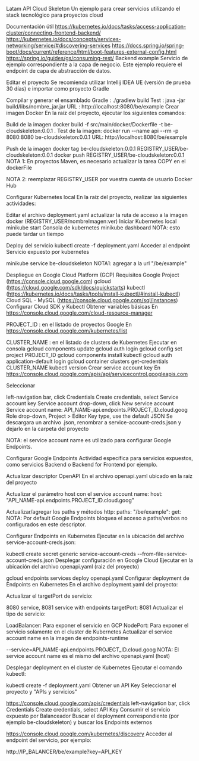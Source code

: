 Latam API Cloud Skeleton
Un ejemplo para crear servicios utilizando el stack tecnológico para proyectos cloud

Documentación útil
https://kubernetes.io/docs/tasks/access-application-cluster/connecting-frontend-backend/
https://kubernetes.io/docs/concepts/services-networking/service/#discovering-services
https://docs.spring.io/spring-boot/docs/current/reference/html/boot-features-external-config.html
https://spring.io/guides/gs/consuming-rest/
Backend example
Servicio de ejemplo correspondiente a la capa de negocio. Este ejemplo requiere el endpoint de capa de abstracción de datos.

Editar el proyecto
Se recomienda utilizar Intellij IDEA UE (versión de prueba 30 días) e importar como proyecto Gradle

Compilar y generar el ensamblado
Gradle : ./gradlew build
Test   : java -jar build/libs/nombre_jar.jar
URL    : http://localhost:8080/be/example
Crear imagen Docker
En la raíz del proyecto, ejecutar los siguientes comandos:

Build de la imagen
docker build -f src/main/docker/Dockerfile -t be-cloudskeleton:0.0.1 .
Test de la imagen:
docker run --name api --rm -p 8080:8080 be-cloudskeleton:0.0.1
URL: http://localhost:8080/be/example

Push de la imagen
docker tag be-cloudskeleton:0.0.1 REGISTRY_USER/be-cloudskeleton:0.0.1
docker push REGISTRY_USER/be-cloudskeleton:0.0.1
NOTA 1: En proyectos Maven, es necesario actualizar la tarea COPY en el dockerFile

NOTA 2: reemplazar REGISTRY_USER por vuestra cuenta de usuario Docker Hub

Configurar Kubernetes local
En la raíz del proyecto, realizar las siguientes actividades:

Editar el archivo deployment.yaml
actualizar la ruta de acceso a la imagen docker (REGISTRY_USER/nombreImagen:ver)
Iniciar Kubernetes local
minikube start
Consola de kubernetes
minikube dashboard
NOTA: esto puede tardar un tiempo

Deploy del servicio
kubectl create -f deployment.yaml
Acceder al endpoint
Servicio expuesto por kubernetes

minikube service be-cloudskeleton
NOTA1: agregar a la url "/be/example"

Despliegue en Google Cloud Platform (GCP)
Requisitos
Google Project (https://console.cloud.google.com)
gcloud (https://cloud.google.com/sdk/docs/quickstarts)
kubectl (https://kubernetes.io/docs/tasks/tools/install-kubectl/#install-kubectl)
Cloud SQL - MySQL (https://console.cloud.google.com/sql/instances)
Configurar Cloud SDK y Kubectl
Obtener variables básicas
En https://console.cloud.google.com/cloud-resource-manager

PROJECT_ID   : en el listado de proyectos Google
En https://console.cloud.google.com/kubernetes/list

CLUSTER_NAME : en el listado de clusters de Kubernetes
Ejecutar en consola
gcloud components update
gcloud auth login
gcloud config set project PROJECT_ID
gcloud components install kubectl
gcloud auth application-default login
gcloud container clusters get-credentials CLUSTER_NAME
kubectl version
Crear service account key
En https://console.cloud.google.com/apis/api/servicecontrol.googleapis.com

Seleccionar

left-navigation bar, click Credentials
Create credentials, select Service account key
Service account drop-down, click New service account
Service account name: API_NAME-api.endpoints.PROJECT_ID.cloud.goog
Role drop-down, Project > Editor
Key type, use the default JSON
Se descargara un archivo .json, renombrar a service-account-creds.json y dejarlo en la carpeta del proyecto

NOTA: el service account name es utilizado para configurar Google Endpoints.

Configurar Google Endpoints
Actividad específica para servicios expuestos, como servicios Backend o Backend for Frontend por ejemplo.

Actualizar descriptor OpenAPI
En el archivo openapi.yaml ubicado en la raíz del proyecto

Actualizar el parámetro host con el service account name:
host: "API_NAME-api.endpoints.PROJECT_ID.cloud.goog"
 
Actualizar/agregar los paths y métodos http:
paths:
  "/be/example":
    get:
NOTA: Por default Google Endpoints bloquea el acceso a paths/verbos no configurados en este descriptor.

Configurar Endpoints en Kubernetes
Ejecutar en la ubicación del archivo service-account-creds.json:

kubectl create secret generic service-account-creds --from-file=service-account-creds.json
Desplegar configuración en Google Cloud
Ejecutar en la ubicación del archivo openapi.yaml (raiz del proyecto)

gcloud endpoints services deploy openapi.yaml
Configurar deployment de Endpoints en Kubernetes
En el archivo deployment.yaml del proyecto:

Actualizar el targetPort de servicio:

8080 service, 8081 service with endpoints
targetPort: 8081
Actualizar el tipo de servicio:

LoadBalancer: Para exponer el servicio en GCP
NodePort: Para exponer el servicio solamente en el cluster de Kubernetes
Actualizar el service account name en la imagen de endpoints-runtime

--service=API_NAME-api.endpoints.PROJECT_ID.cloud.goog
NOTA: El service account name es el mismo del archivo openapi.yaml (host)

Desplegar deployment en el cluster de Kubernetes
Ejecutar el comando kubectl:

kubectl create -f deployment.yaml
Obtener un API Key
Seleccionar el proyecto y "APIs y servicios"

https://console.cloud.google.com/apis/credentials
left-navigation bar, click Credentials
Create credentials, select API Key
Consumir el servicio expuesto por Balanceador
Buscar el deployment correspondiente (por ejemplo be-cloudskeleton) y buscar los Endpoints externos

https://console.cloud.google.com/kubernetes/discovery
Acceder al endpoint del servicio, por ejemplo:

http://IP_BALANCER/be/example?key=API_KEY